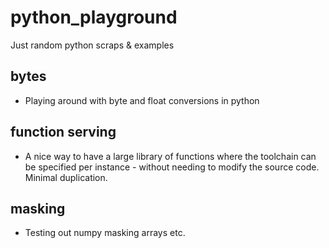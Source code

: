 # python_playground
Just random python scraps & examples

## bytes
- Playing around with byte and float conversions in python

## function serving
- A nice way to have a large library of functions where the toolchain can be specified per instance - without needing to modify the source code. Minimal duplication.

## masking
- Testing out numpy masking arrays etc.